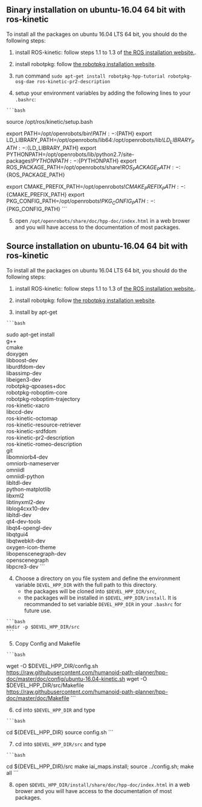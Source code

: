 ## Binary installation on ubuntu-16.04 64 bit with ros-kinetic

To install all the packages on ubuntu 16.04 LTS 64 bit, you should do the following steps:

  1. install ROS-kinetic: follow steps 1.1 to 1.3 of [the ROS installation website.](http://wiki.ros.org/kinetic/Installation/Ubuntu).

  2. install robotpkg: follow [the robotpkg installation website](http://robotpkg.openrobots.org/debian.html).

  3. run command `sudo apt-get install robotpkg-hpp-tutorial robotpkg-osg-dae ros-kinetic-pr2-description`

  4. setup your environment variables by adding the following lines to your `.bashrc`:

    ```bash
source /opt/ros/kinetic/setup.bash

export PATH=/opt/openrobots/bin${!PATH:-:}${PATH}
export LD_LIBRARY_PATH=/opt/openrobots/lib64:/opt/openrobots/lib${!LD_LIBRARY_PATH:-:}${LD_LIBRARY_PATH}
export PYTHONPATH=/opt/openrobots/lib/python2.7/site-packages${!PYTHONPATH:-:}${PYTHONPATH}
export ROS_PACKAGE_PATH=/opt/openrobots/share${!ROS_PACKAGE_PATH:-:}${ROS_PACKAGE_PATH}

export CMAKE_PREFIX_PATH=/opt/openrobots${!CMAKE_PREFIX_PATH:-:}${CMAKE_PREFIX_PATH}
export PKG_CONFIG_PATH=/opt/openrobots${!PKG_CONFIG_PATH:-:}${PKG_CONFIG_PATH}
    ```

  5. open `/opt/openrobots/share/doc/hpp-doc/index.html` in a web brower and you
  will have access to the documentation of most packages.

## Source installation on ubuntu-16.04 64 bit with ros-kinetic

To install all the packages on ubuntu 16.04 LTS 64 bit, you should do the following steps:

  1. install ROS-kinetic: follow steps 1.1 to 1.3 of [the ROS installation website.](http://wiki.ros.org/kinetic/Installation/Ubuntu).

  2. install robotpkg: follow [the robotpkg installation website](http://robotpkg.openrobots.org/debian.html).

  3. install by apt-get

    ```bash
sudo apt-get install \
  g++ \
  cmake \
  doxygen \
  libboost-dev \
  liburdfdom-dev \
  libassimp-dev \
  libeigen3-dev \
  robotpkg-qpoases+doc \
  robotpkg-roboptim-core \
  robotpkg-roboptim-trajectory \
  ros-kinetic-xacro \
  libccd-dev \
  ros-kinetic-octomap \
  ros-kinetic-resource-retriever \
  ros-kinetic-srdfdom \
  ros-kinetic-pr2-description \
  ros-kinetic-romeo-description \
  git \
  libomniorb4-dev \
  omniorb-nameserver \
  omniidl \
  omniidl-python \
  libltdl-dev \
  python-matplotlib \
  libxml2 \
  libtinyxml2-dev \
  liblog4cxx10-dev \
  libltdl-dev \
  qt4-dev-tools \
  libqt4-opengl-dev \
  libqtgui4 \
  libqtwebkit-dev \
  oxygen-icon-theme \
  libopenscenegraph-dev \
  openscenegraph \
  libpcre3-dev
    ```

  4. Choose a directory on you file system and define the environment
     variable `DEVEL_HPP_DIR` with the full path to this directory.
     - the packages will be cloned into `$DEVEL_HPP_DIR/src`,
     - the packages will be installed in `$DEVEL_HPP_DIR/install`.
     It is recommanded to set variable `DEVEL_HPP_DIR` in your `.bashrc` for future use.

    ```bash
    mkdir -p $DEVEL_HPP_DIR/src
    ```
  5. Copy Config and Makefile

    ```bash
wget -O $DEVEL_HPP_DIR/config.sh https://raw.githubusercontent.com/humanoid-path-planner/hpp-doc/master/doc/config/ubuntu-16.04-kinetic.sh
wget -O $DEVEL_HPP_DIR/src/Makefile https://raw.githubusercontent.com/humanoid-path-planner/hpp-doc/master/doc/Makefile
    ```

  6. cd into `$DEVEL_HPP_DIR` and type

    ```bash
cd ${DEVEL_HPP_DIR}
source config.sh
    ```

  7. cd into `$DEVEL_HPP_DIR/src` and type

    ```bash
cd ${DEVEL_HPP_DIR}/src
make iai_maps.install;
source ../config.sh;
make all
    ```

  8. open `$DEVEL_HPP_DIR/install/share/doc/hpp-doc/index.html` in a web brower and you
  will have access to the documentation of most packages.
